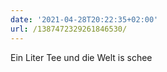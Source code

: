 ```yaml
---
date: '2021-04-28T20:22:35+02:00'
url: /1387472329261846530/
---
```

Ein Liter Tee
und die Welt is schee
